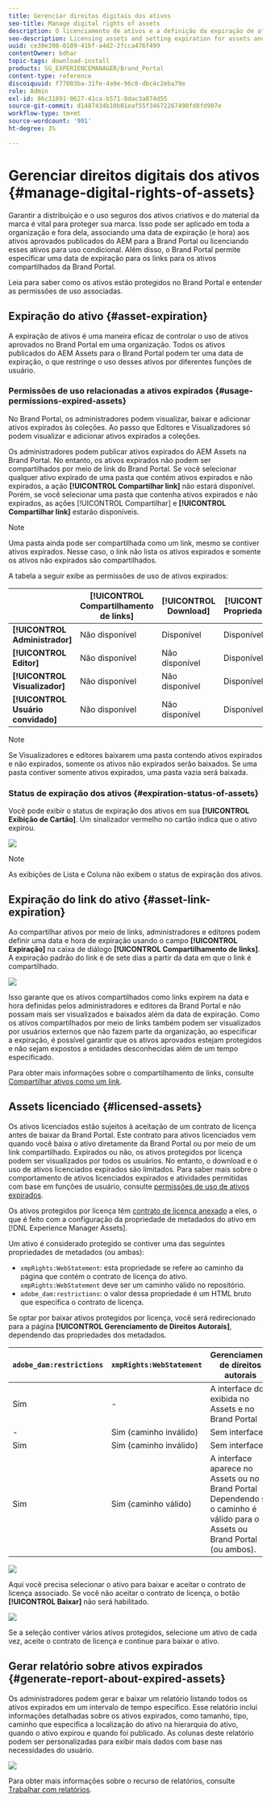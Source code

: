 ```yaml
---
title: Gerenciar direitos digitais dos ativos
seo-title: Manage digital rights of assets
description: O licenciamento de ativos e a definição da expiração de ativos e links compartilhados garantem o uso controlado desses ativos e os protege.
seo-description: Licensing assets and setting expiration for assets and shared links ensure controlled usage of these assets and safeguard them.
uuid: ce30e398-0109-41bf-a4d2-2fcca476f499
contentOwner: bdhar
topic-tags: download-install
products: SG_EXPERIENCEMANAGER/Brand_Portal
content-type: reference
discoiquuid: f77003ba-31fe-4a9e-96c8-dbc4c2eba79e
role: Admin
exl-id: 86c31891-0627-41ca-b571-8dac3a074d55
source-git-commit: d1487434b10b01eaf55f34672267490fd8fd907e
workflow-type: tm+mt
source-wordcount: '901'
ht-degree: 3%

---
```


# Gerenciar direitos digitais dos ativos {#manage-digital-rights-of-assets}

Garantir a distribuição e o uso seguros dos ativos criativos e do material da marca é vital para proteger sua marca. Isso pode ser aplicado em toda a organização e fora dela, associando uma data de expiração (e hora) aos ativos aprovados publicados do AEM para a Brand Portal ou licenciando esses ativos para uso condicional. Além disso, o Brand Portal permite especificar uma data de expiração para os links para os ativos compartilhados da Brand Portal.

Leia para saber como os ativos estão protegidos no Brand Portal e entender as permissões de uso associadas.

## Expiração do ativo {#asset-expiration}

A expiração de ativos é uma maneira eficaz de controlar o uso de ativos aprovados no Brand Portal em uma organização. Todos os ativos publicados do AEM Assets para o Brand Portal podem ter uma data de expiração, o que restringe o uso desses ativos por diferentes funções de usuário.

### Permissões de uso relacionadas a ativos expirados {#usage-permissions-expired-assets}

No Brand Portal, os administradores podem visualizar, baixar e adicionar ativos expirados às coleções. Ao passo que Editores e Visualizadores só podem visualizar e adicionar ativos expirados a coleções.

Os administradores podem publicar ativos expirados do AEM Assets na Brand Portal. No entanto, os ativos expirados não podem ser compartilhados por meio de link do Brand Portal. Se você selecionar qualquer ativo expirado de uma pasta que contém ativos expirados e não expirados, a ação **[!UICONTROL Compartilhar link]** não estará disponível. Porém, se você selecionar uma pasta que contenha ativos expirados e não expirados, as ações [!UICONTROL Compartilhar] e **[!UICONTROL Compartilhar link]** estarão disponíveis.

>[!NOTE]
>
>Uma pasta ainda pode ser compartilhada como um link, mesmo se contiver ativos expirados. Nesse caso, o link não lista os ativos expirados e somente os ativos não expirados são compartilhados.

A tabela a seguir exibe as permissões de uso de ativos expirados:

|   | **[!UICONTROL Compartilhamento de links]** | **[!UICONTROL Download]** | **[!UICONTROL Propriedades]** | **[!UICONTROL Adicionar à coleção]** | **[!UICONTROL Excluir]** |
|---|---|---|---|---|---|
| **[!UICONTROL Administrador]** | Não disponível | Disponível | Disponível | Disponível | Disponível |
| **[!UICONTROL Editor]** | Não disponível | Não disponível | Disponível | Disponível | Não disponível |
| **[!UICONTROL Visualizador]** | Não disponível | Não disponível | Disponível | Disponível | Não disponível |
| **[!UICONTROL Usuário convidado]** | Não disponível | Não disponível | Disponível | Disponível | Não disponível |

>[!NOTE]
>
>Se Visualizadores e editores baixarem uma pasta contendo ativos expirados e não expirados, somente os ativos não expirados serão baixados. Se uma pasta contiver somente ativos expirados, uma pasta vazia será baixada.

### Status de expiração dos ativos {#expiration-status-of-assets}

Você pode exibir o status de expiração dos ativos em sua **[!UICONTROL Exibição de Cartão]**. Um sinalizador vermelho no cartão indica que o ativo expirou.

![](assets/expired_assets_cardview.png)

>[!NOTE]
>
>As exibições de Lista e Coluna não exibem o status de expiração dos ativos.

## Expiração do link do ativo {#asset-link-expiration}

Ao compartilhar ativos por meio de links, administradores e editores podem definir uma data e hora de expiração usando o campo **[!UICONTROL Expiração]** na caixa de diálogo **[!UICONTROL Compartilhamento de links]**. A expiração padrão do link é de sete dias a partir da data em que o link é compartilhado.

![](assets/asset-link-sharing.png)

Isso garante que os ativos compartilhados como links expirem na data e hora definidas pelos administradores e editores da Brand Portal e não possam mais ser visualizados e baixados além da data de expiração. Como os ativos compartilhados por meio de links também podem ser visualizados por usuários externos que não fazem parte da organização, ao especificar a expiração, é possível garantir que os ativos aprovados estejam protegidos e não sejam expostos a entidades desconhecidas além de um tempo especificado.

Para obter mais informações sobre o compartilhamento de links, consulte [Compartilhar ativos como um link](../using/brand-portal-link-share.md).

## Assets licenciado {#licensed-assets}

Os ativos licenciados estão sujeitos à aceitação de um contrato de licença antes de baixar da Brand Portal. Este contrato para ativos licenciados vem quando você baixa o ativo diretamente da Brand Portal ou por meio de um link compartilhado. Expirados ou não, os ativos protegidos por licença podem ser visualizados por todos os usuários. No entanto, o download e o uso de ativos licenciados expirados são limitados. Para saber mais sobre o comportamento de ativos licenciados expirados e atividades permitidas com base em funções de usuário, consulte [permissões de uso de ativos expirados](../using/manage-digital-rights-of-assets.md#usage-permissions-expired-assets).

Os ativos protegidos por licença têm [contrato de licença anexado](https://experienceleague.adobe.com/docs/experience-manager-65/assets/administer/drm.html) a eles, o que é feito com a configuração da propriedade de metadados do ativo em [!DNL Experience Manager Assets].

Um ativo é considerado protegido se contiver uma das seguintes propriedades de metadados (ou ambas):

* `xmpRights:WebStatement`: esta propriedade se refere ao caminho da página que contém o contrato de licença do ativo. `xmpRights:WebStatement` deve ser um caminho válido no repositório.
* `adobe_dam:restrictions`: o valor dessa propriedade é um HTML bruto que especifica o contrato de licença.


Se optar por baixar ativos protegidos por licença, você será redirecionado para a página **[!UICONTROL Gerenciamento de Direitos Autorais]**, dependendo das propriedades dos metadados.

| `adobe_dam:restrictions` | `xmpRights:WebStatement` | Gerenciamento de direitos autorais |
| --- | --- | --- |
| Sim | - | A interface do é exibida no Assets e no Brand Portal |
| - | Sim (caminho inválido) | Sem interface |
| Sim | Sim (caminho inválido) | Sem interface |
| Sim | Sim (caminho válido) | A interface aparece no Assets ou no Brand Portal </br> Dependendo se o caminho é válido para o Assets ou Brand Portal (ou ambos). |

![](assets/asset-copyright-mgmt.png)

Aqui você precisa selecionar o ativo para baixar e aceitar o contrato de licença associado. Se você não aceitar o contrato de licença, o botão **[!UICONTROL Baixar]** não será habilitado.

![](assets/licensed-asset-download-2.png)

Se a seleção contiver vários ativos protegidos, selecione um ativo de cada vez, aceite o contrato de licença e continue para baixar o ativo.

## Gerar relatório sobre ativos expirados {#generate-report-about-expired-assets}

Os administradores podem gerar e baixar um relatório listando todos os ativos expirados em um intervalo de tempo específico. Esse relatório inclui informações detalhadas sobre os ativos expirados, como tamanho, tipo, caminho que especifica a localização do ativo na hierarquia do ativo, quando o ativo expirou e quando foi publicado. As colunas deste relatório podem ser personalizadas para exibir mais dados com base nas necessidades do usuário.

![](assets/assets-expired.png)

Para obter mais informações sobre o recurso de relatórios, consulte [Trabalhar com relatórios](../using/brand-portal-reports.md#work-with-reports).
